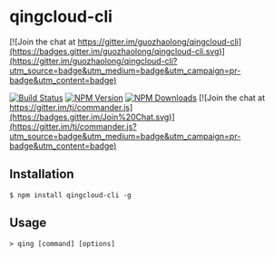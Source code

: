 # qingcloud-cli

[![Join the chat at https://gitter.im/guozhaolong/qingcloud-cli](https://badges.gitter.im/guozhaolong/qingcloud-cli.svg)](https://gitter.im/guozhaolong/qingcloud-cli?utm_source=badge&utm_medium=badge&utm_campaign=pr-badge&utm_content=badge)


[![Build Status](https://travis-ci.org/guozhaolong/qingcloud-cli.svg?branch=master)](http://travis-ci.org/tj/qingcloud-cli)
[![NPM Version](http://img.shields.io/npm/v/qingcloud-cli.svg?style=flat)](https://www.npmjs.org/package/qingcloud-cli)
[![NPM Downloads](https://img.shields.io/npm/dm/qingcloud-cli.svg?style=flat)](https://www.npmjs.org/package/qingcloud-cli)
[![Join the chat at https://gitter.im/tj/commander.js](https://badges.gitter.im/Join%20Chat.svg)](https://gitter.im/tj/commander.js?utm_source=badge&utm_medium=badge&utm_campaign=pr-badge&utm_content=badge)


## Installation
    
    $ npm install qingcloud-cli -g
    
## Usage

    > qing [command] [options]

